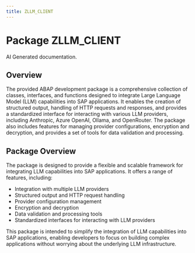 ```yaml
---
title: ZLLM_CLIENT
---
```


# Package ZLLM_CLIENT

AI Generated documentation.
## Overview
The provided ABAP development package is a comprehensive collection of classes, interfaces, and functions designed to integrate Large Language Model (LLM) capabilities into SAP applications. It enables the creation of structured output, handling of HTTP requests and responses, and provides a standardized interface for interacting with various LLM providers, including Anthropic, Azure OpenAI, Ollama, and OpenRouter. The package also includes features for managing provider configurations, encryption and decryption, and provides a set of tools for data validation and processing.

## Package Overview
The package is designed to provide a flexible and scalable framework for integrating LLM capabilities into SAP applications. It offers a range of features, including:

* Integration with multiple LLM providers
* Structured output and HTTP request handling
* Provider configuration management
* Encryption and decryption
* Data validation and processing tools
* Standardized interfaces for interacting with LLM providers

This package is intended to simplify the integration of LLM capabilities into SAP applications, enabling developers to focus on building complex applications without worrying about the underlying LLM infrastructure.


